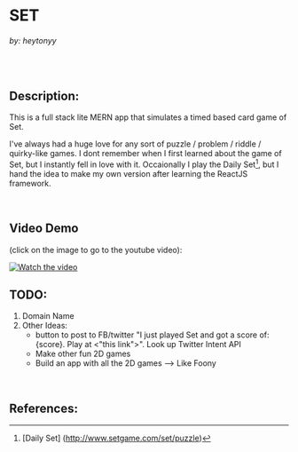 # SET
###### by: heytonyy

<br>

## Description:
This is a full stack lite MERN app that simulates a timed based card game of Set.

I've always had a huge love for any sort of puzzle / problem / riddle / quirky-like games. I dont remember when I first learned about the game of Set, but I instantly fell in love with it. Occaionally I play the Daily Set[^1], but I hand the idea to make my own version after learning the ReactJS framework.

<br>

## Video Demo
(click on the image to go to the youtube video):

[![Watch the video](https://img.youtube.com/vi/GdWlzwk8B3w/maxresdefault.jpg)](https://youtu.be/GdWlzwk8B3w)

## TODO:
1. Domain Name
2. Other Ideas:
    - button to post to FB/twitter "I just played Set and got a score of: {score}. Play at <"this link">". Look up Twitter Intent API
    - Make other fun 2D games
    - Build an app with all the 2D games --> Like Foony

<br>

## References:

[^1]: [Daily Set] (http://www.setgame.com/set/puzzle)
